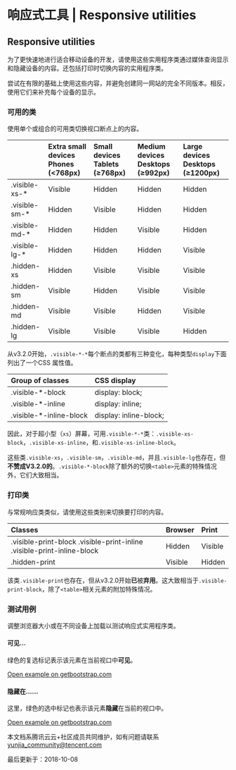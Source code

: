# 响应式工具 | Responsive utilities

## Responsive utilities

为了更快速地进行适合移动设备的开发，请使用这些实用程序类通过媒体查询显示和隐藏设备的内容。还包括打印时切换内容的实用程序类。

尝试在有限的基础上使用这些内容，并避免创建同一网站的完全不同版本。相反，使用它们来补充每个设备的显示。

### 可用的类

使用单个或组合的可用类切换视口断点上的内容。

|               | Extra small devices Phones (<768px) | Small devices Tablets (≥768px) | Medium devices Desktops (≥992px) | Large devices Desktops (≥1200px) |
| :------------ | :---------------------------------- | :----------------------------- | :------------------------------- | :------------------------------- |
| .visible-xs-* | Visible                             | Hidden                         | Hidden                           | Hidden                           |
| .visible-sm-* | Hidden                              | Visible                        | Hidden                           | Hidden                           |
| .visible-md-* | Hidden                              | Hidden                         | Visible                          | Hidden                           |
| .visible-lg-* | Hidden                              | Hidden                         | Hidden                           | Visible                          |
| .hidden-xs    | Hidden                              | Visible                        | Visible                          | Visible                          |
| .hidden-sm    | Visible                             | Hidden                         | Visible                          | Visible                          |
| .hidden-md    | Visible                             | Visible                        | Hidden                           | Visible                          |
| .hidden-lg    | Visible                             | Visible                        | Visible                          | Hidden                           |

从v3.2.0开始，`.visible-*-*`每个断点的类都有三种变化，每种类型`display`下面列出了一个CSS 属性值。

| Group of classes        | CSS display            |
| :---------------------- | :--------------------- |
| .visible-*-block        | display: block;        |
| .visible-*-inline       | display: inline;       |
| .visible-*-inline-block | display: inline-block; |

因此，对于超小型（`xs`）屏幕，可用`.visible-*-*`类：`.visible-xs-block`，`.visible-xs-inline`，和`.visible-xs-inline-block`。

这些类`.visible-xs`，`.visible-sm`，`.visible-md`，并且`.visible-lg`也存在，但**不赞成V3.2.0的**。`.visible-*-block`除了额外的切换`<table>`元素的特殊情况外，它们大致相当。

### 打印类

与常规响应类类似，请使用这些类别来切换要打印的内容。

| Classes                                                      | Browser | Print   |
| :----------------------------------------------------------- | :------ | :------ |
| .visible-print-block .visible-print-inline .visible-print-inline-block | Hidden  | Visible |
| .hidden-print                                                | Visible | Hidden  |

该类`.visible-print`也存在，但从v3.2.0开始**已**被**弃用**。这大致相当于`.visible-print-block`，除了`<table>`相关元素的附加特殊情况。

### 测试用例

调整浏览器大小或在不同设备上加载以测试响应式实用程序类。

#### 可见...

绿色的复选标记表示该元素在当前视口中**可见**。

[Open example on getbootstrap.com](https://getbootstrap.com/docs/3.3/css/#responsive-utilities-tests)

#### 隐藏在......

这里，绿色的选中标记也表示该元素**隐藏**在当前的视口中。

[Open example on getbootstrap.com](https://getbootstrap.com/docs/3.3/css/#responsive-utilities-tests)

本文档系腾讯云云+社区成员共同维护，如有问题请联系 yunjia_community@tencent.com

最后更新于：2018-10-08